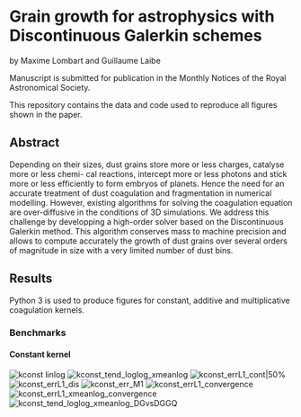# Grain growth for astrophysics with Discontinuous Galerkin schemes
by Maxime Lombart and Guillaume Laibe

Manuscript is submitted for publication in the Monthly Notices of the Royal Astronomical Society.

This repository contains the data and code used to reproduce all figures shown in the paper.

## Abstract
Depending on their sizes, dust grains store more or less charges, catalyse more or less chemi- cal reactions, intercept more or less photons and stick more or less efficiently to form embryos of planets. Hence the need for an accurate treatment of dust coagulation and fragmentation in numerical modelling. However, existing algorithms for solving the coagulation equation are over-diffusive in the conditions of 3D simulations. We address this challenge by developping a high-order solver based on the Discontinuous Galerkin method. This algorithm conserves mass to machine precision and allows to compute accurately the growth of dust grains over several orders of magnitude in size with a very limited number of dust bins.

## Results
Python 3 is used to produce figures for constant, additive and multiplicative coagulation kernels.

### Benchmarks
#### Constant kernel
![kconst linlog](./kconst/plots/kconst_linlog.png)
![kconst_tend_loglog_xmeanlog](./kconst/plots/kconst_tend_loglog_xmeanlog.png)
![kconst_errL1_cont|50%](./kconst/plots/kconst_errL1cont.png)
![kconst_errL1_dis](./kconst/plots/kconst_errL1dis.png)
![kconst_err_M1](./kconst/plots/kconst_err_M1.png)
![kconst_errL1_convergence](./kconst/plots/kconst_errL1_convergence.png)
![kconst_errL1_xmeanlog_convergence](./kconst/plots/kconst_errL1_xmeanlog_convergence.png)
![kconst_tend_loglog_xmeanlog_DGvsDGGQ](./kconst/plots/kconst_tend_loglog_xmeanlog_DGvsDGGQ.png)

